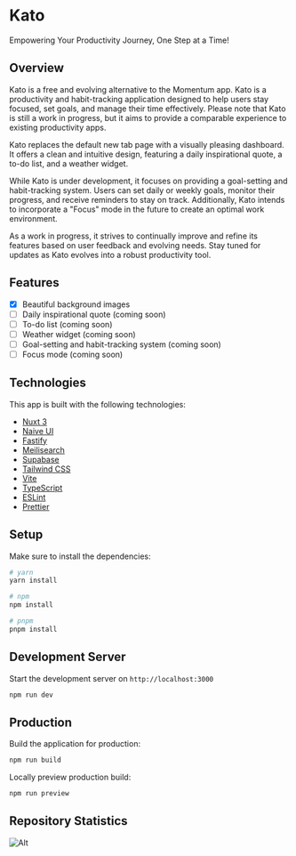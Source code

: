 # Kato

Empowering Your Productivity Journey, One Step at a Time!

## Overview

Kato is a free and evolving alternative to the Momentum app. Kato is a productivity and habit-tracking application designed to help users stay focused, set goals, and manage their time effectively. Please note that Kato is still a work in progress, but it aims to provide a comparable experience to existing productivity apps.

Kato replaces the default new tab page with a visually pleasing dashboard. It offers a clean and intuitive design, featuring a daily inspirational quote, a to-do list, and a weather widget.

While Kato is under development, it focuses on providing a goal-setting and habit-tracking system. Users can set daily or weekly goals, monitor their progress, and receive reminders to stay on track. Additionally, Kato intends to incorporate a "Focus" mode in the future to create an optimal work environment.

As a work in progress, it strives to continually improve and refine its features based on user feedback and evolving needs. Stay tuned for updates as Kato evolves into a robust productivity tool.

## Features

- [x] Beautiful background images
- [ ] Daily inspirational quote (coming soon)
- [ ] To-do list (coming soon)
- [ ] Weather widget (coming soon)
- [ ] Goal-setting and habit-tracking system (coming soon)
- [ ] Focus mode (coming soon)

## Technologies

This app is built with the following technologies:

- [Nuxt 3](https://nuxt.com/)
- [Naive UI](https://www.naiveui.com/en-US/os-theme)
- [Fastify](https://www.fastify.io/)
- [Meilisearch](https://www.meilisearch.com/)
- [Supabase](https://supabase.io/)
- [Tailwind CSS](https://tailwindcss.com/)
- [Vite](https://vitejs.dev/)
- [TypeScript](https://www.typescriptlang.org/)
- [ESLint](https://eslint.org/)
- [Prettier](https://prettier.io/)

## Setup

Make sure to install the dependencies:

```bash
# yarn
yarn install

# npm
npm install

# pnpm
pnpm install
```

## Development Server

Start the development server on `http://localhost:3000`

```bash
npm run dev
```

## Production

Build the application for production:

```bash
npm run build
```

Locally preview production build:

```bash
npm run preview
```

## Repository Statistics

![Alt](https://repobeats.axiom.co/api/embed/4919cd9279a43bdf72ddcdeab8c96c28b34c5c82.svg "Repobeats analytics image")

